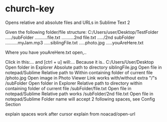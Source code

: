 # church-key
Opens relative and absolute files and URLs in Sublime Text 2


Given the following folder/file structure:
C:/Users/user/Desktop/TestFolder
...../subFolder
..........file.txt
..........2nd file.txt
...../2nd subFolder
..........myJam.mp3
.....siblingFile.txt
.....photo.jpg
.....youAreHere.txt

Where you have youAreHere.txt open,..

Click in this:...			and [ctrl + u] will:...				Because it is..
C:/Users/User/Desktop		Open folder in Explorer				Absolute path to directory
siblingFile.jpg 			Open file in notepad/Sublime		Relative path to Within containing folder of current file
/photo.jpg 					Open image in Photo Viewer			Link works with/without extra "/"s
/subFolder					Open folder in Explorer				Relative path to directory within containing folder of current file
/subFolder/file.txt 		Open file in notepad/Sublime 		Relative path works
/subFolder/2nd file.txt 	Open file in notepad/Sublime		Folder name will accept 2 following spaces, see Config Section




explain spaces work after cursor
explain from noacad/open-url



